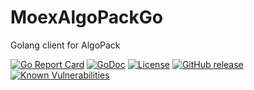 # MoexAlgoPackGo
Golang client for AlgoPack

[![Go Report Card](https://goreportcard.com/badge/github.com/DBoyara/MoexAlgoPackGo)](https://goreportcard.com/report/github.com/DBoyara/MoexAlgoPackGo)
[![GoDoc](https://godoc.org/github.com/DBoyara/MoexAlgoPackGo?status.svg)](https://godoc.org/github.com/DBoyara/MoexAlgoPackGo)
[![License](https://img.shields.io/github/license/DBoyara/MoexAlgoPackGo)](https://github.com/DBoyara/MoexAlgoPackGo/blob/main/LICENSE)
[![GitHub release](https://img.shields.io/github/release/DBoyara/MoexAlgoPackGo.svg)](https://GitHub.com/DBoyara/MoexAlgoPackGo/releases/)
[![Known Vulnerabilities](https://snyk.io/test/github/DBoyara/MoexAlgoPackGo/badge.svg)](https://snyk.io/test/github/DBoyara/MoexAlgoPackGo)
